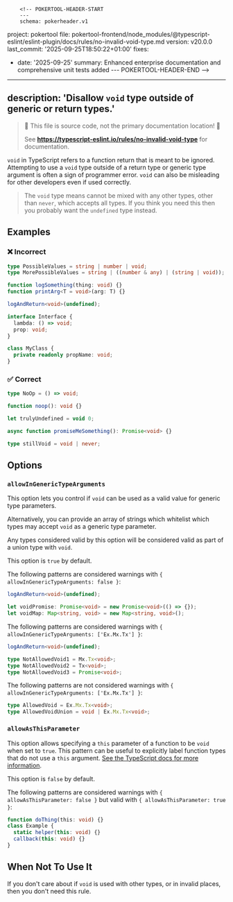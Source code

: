         <!-- POKERTOOL-HEADER-START
        ---
        schema: pokerheader.v1
project: pokertool
file: pokertool-frontend/node_modules/@typescript-eslint/eslint-plugin/docs/rules/no-invalid-void-type.md
version: v20.0.0
last_commit: '2025-09-25T18:50:22+01:00'
fixes:
- date: '2025-09-25'
  summary: Enhanced enterprise documentation and comprehensive unit tests added
        ---
        POKERTOOL-HEADER-END -->
---
description: 'Disallow `void` type outside of generic or return types.'
---

> 🛑 This file is source code, not the primary documentation location! 🛑
>
> See **https://typescript-eslint.io/rules/no-invalid-void-type** for documentation.

`void` in TypeScript refers to a function return that is meant to be ignored.
Attempting to use a `void` type outside of a return type or generic type argument is often a sign of programmer error.
`void` can also be misleading for other developers even if used correctly.

> The `void` type means cannot be mixed with any other types, other than `never`, which accepts all types.
> If you think you need this then you probably want the `undefined` type instead.

## Examples

<!--tabs-->

### ❌ Incorrect

```ts
type PossibleValues = string | number | void;
type MorePossibleValues = string | ((number & any) | (string | void));

function logSomething(thing: void) {}
function printArg<T = void>(arg: T) {}

logAndReturn<void>(undefined);

interface Interface {
  lambda: () => void;
  prop: void;
}

class MyClass {
  private readonly propName: void;
}
```

### ✅ Correct

```ts
type NoOp = () => void;

function noop(): void {}

let trulyUndefined = void 0;

async function promiseMeSomething(): Promise<void> {}

type stillVoid = void | never;
```

## Options

### `allowInGenericTypeArguments`

This option lets you control if `void` can be used as a valid value for generic type parameters.

Alternatively, you can provide an array of strings which whitelist which types may accept `void` as a generic type parameter.

Any types considered valid by this option will be considered valid as part of a union type with `void`.

This option is `true` by default.

The following patterns are considered warnings with `{ allowInGenericTypeArguments: false }`:

```ts
logAndReturn<void>(undefined);

let voidPromise: Promise<void> = new Promise<void>(() => {});
let voidMap: Map<string, void> = new Map<string, void>();
```

The following patterns are considered warnings with `{ allowInGenericTypeArguments: ['Ex.Mx.Tx'] }`:

```ts
logAndReturn<void>(undefined);

type NotAllowedVoid1 = Mx.Tx<void>;
type NotAllowedVoid2 = Tx<void>;
type NotAllowedVoid3 = Promise<void>;
```

The following patterns are not considered warnings with `{ allowInGenericTypeArguments: ['Ex.Mx.Tx'] }`:

```ts
type AllowedVoid = Ex.Mx.Tx<void>;
type AllowedVoidUnion = void | Ex.Mx.Tx<void>;
```

### `allowAsThisParameter`

This option allows specifying a `this` parameter of a function to be `void` when set to `true`.
This pattern can be useful to explicitly label function types that do not use a `this` argument. [See the TypeScript docs for more information](https://www.typescriptlang.org/docs/handbook/functions.html#this-parameters-in-callbacks).

This option is `false` by default.

The following patterns are considered warnings with `{ allowAsThisParameter: false }` but valid with `{ allowAsThisParameter: true }`:

```ts
function doThing(this: void) {}
class Example {
  static helper(this: void) {}
  callback(this: void) {}
}
```

## When Not To Use It

If you don't care about if `void` is used with other types,
or in invalid places, then you don't need this rule.
